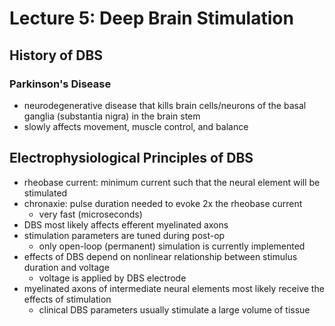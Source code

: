 # Lecture 5: Deep Brain Stimulation
## History of DBS
### Parkinson's Disease
- neurodegenerative disease that kills brain cells/neurons of the basal ganglia (substantia nigra) in the brain stem
- slowly affects movement, muscle control, and balance

## Electrophysiological Principles of DBS
- rheobase current: minimum current such that the neural element will be stimulated
- chronaxie: pulse duration needed to evoke 2x the rheobase current
  - very fast (microseconds)
- DBS most likely affects efferent myelinated axons
- stimulation parameters are tuned during post-op
  - only open-loop (permanent) simulation is currently implemented
- effects of DBS depend on nonlinear relationship between stimulus duration and voltage
  - voltage is applied by DBS electrode
- myelinated axons of intermediate neural elements most likely receive the effects of stimulation
  - clinical DBS parameters usually stimulate a large volume of tissue
